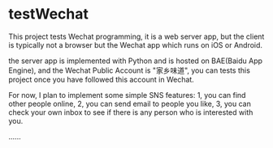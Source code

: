 # testWechat
This project tests Wechat programming, it is a web server app, but the client is typically not a browser but the Wechat app which runs on iOS or Android.

the server app is implemented with Python and is hosted on BAE(Baidu App Engine), and the Wechat Public Account is "家乡味道", you can tests this project once you have followed this account in Wechat.

For now, I plan to implement some simple SNS features:
1, you can find other people online,
2, you can send email to people you like,
3, you can check your own inbox to see if there is any person who is interested with you.

......
